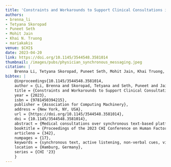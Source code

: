 ```yaml
---
title: 'Constraints and Workarounds to Support Clinical Consultations in Synchronous Text-Based Platforms'
authors: 
- brenna_li
- Tetyana Skoropad
- Puneet Seth
- Mohit Jain
- Khai N. Truong
- mariakakis
venue: $CHI$
date: 2023-04-20
link: https://doi.org/10.1145/3544548.3581014 
thumbnail: /images/pubs/physician_synchronous_messaging.jpeg
citation: |
    Brenna Li, Tetyana Skoropad, Puneet Seth, Mohit Jain, Khai Truong, and Alex Mariakakis. 2023. Constraints and Workarounds to Support Clinical Consultations in Synchronous Text-based Platforms. In Proceedings of the 2023 CHI Conference on Human Factors in Computing Systems (CHI '23). Association for Computing Machinery, New York, NY, USA, Article 342, 1–17. https://doi.org/10.1145/3544548.3581014
bibtex: |
    @inproceedings{10.1145/3544548.3581014,
    author = {Li, Brenna and Skoropad, Tetyana and Seth, Puneet and Jain, Mohit and Truong, Khai and Mariakakis, Alex},
    title = {Constraints and Workarounds to Support Clinical Consultations in Synchronous Text-Based Platforms},
    year = {2023},
    isbn = {9781450394215},
    publisher = {Association for Computing Machinery},
    address = {New York, NY, USA},
    url = {https://doi.org/10.1145/3544548.3581014},
    doi = {10.1145/3544548.3581014},
    abstract = {Medical consultations over synchronous text-based platforms are becoming increasingly popular for virtual care, yet little is known about how physicians translate their training to this healthcare medium. We report the constraints, workarounds, and opportunities highlighted by eight primary care physicians who used such a platform in simulated medical scenarios with standardized patients. We found that due to the perceived inefficiency of communicating over text, the physicians made subconscious use of double-barreled questions and action multiplexing to streamline the conversation. In addition, the physicians overcame the lack of missing verbal and visual cues by adding explicit messages to convey empathy and active listening. We also identify several affordances of text-based platforms, such as the ability for users to reference the conversation history and for patients to feel a sense of privacy during sensitive disclosure. From these findings, we propose design opportunities for how future synchronous text-based platforms can better support medical consultations.},
    booktitle = {Proceedings of the 2023 CHI Conference on Human Factors in Computing Systems},
    articleno = {342},
    numpages = {17},
    keywords = {synchronous text, active listening, non-verbal cues, virtual care, clinical consultation},
    location = {Hamburg, Germany},
    series = {CHI '23}
    }
---
```

